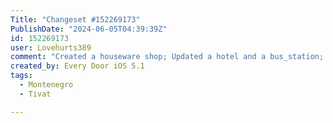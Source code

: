 ```yaml
---
Title: "Changeset #152269173"
PublishDate: "2024-06-05T04:39:39Z"
id: 152269173
user: Lovehurts389
comment: "Created a houseware shop; Updated a hotel and a bus_station; Confirmed 2 convenience shops, a car_parts shop, and a hotel"
created_by: Every Door iOS 5.1
tags:
  - Montenegro
  - Tivat

---
```

